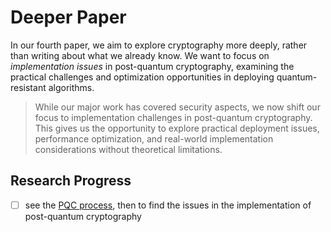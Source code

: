 # Deeper Paper

In our fourth paper, we aim to explore cryptography more deeply, rather than writing about what we already know. We want to focus on _implementation issues_ in post-quantum cryptography, examining the practical challenges and optimization opportunities in deploying quantum-resistant algorithms.

> While our major work has covered security aspects, we now shift our focus to implementation challenges in post-quantum cryptography. This gives us the opportunity to explore practical deployment issues, performance optimization, and real-world implementation considerations without theoretical limitations.

## Research Progress

- [ ] see the [PQC process](./docs/pqc-status.md), then to find the issues in the implementation of post-quantum cryptography
